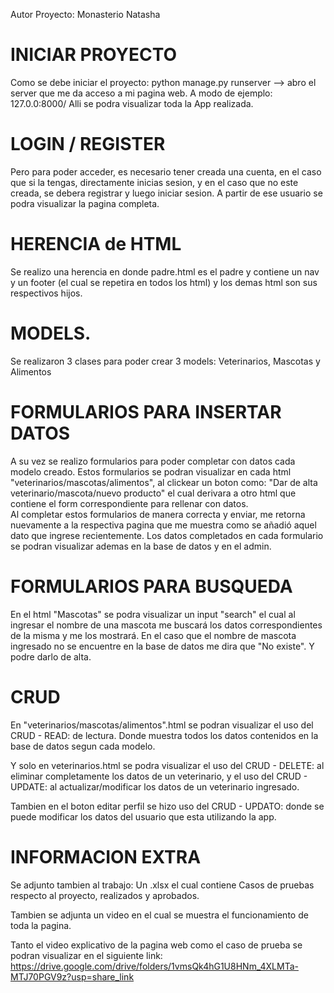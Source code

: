 Autor Proyecto: Monasterio Natasha

# INICIAR PROYECTO 
Como se debe iniciar el proyecto: 
python manage.py runserver --> abro el server que me da acceso a mi pagina web. 
A modo de ejemplo: 127.0.0:8000/
Alli se podra visualizar toda la App realizada.

# LOGIN / REGISTER
Pero para poder acceder, es necesario tener creada una cuenta, en el caso que si la tengas, directamente inicias sesion, y en el caso que no este creada, se debera registrar y luego iniciar sesion. 
A partir de ese usuario se podra visualizar la pagina completa. 

# HERENCIA de HTML
Se realizo una herencia en donde padre.html es el padre y contiene un nav y un footer (el cual se repetira en todos los html) y los demas html son sus respectivos hijos. 

# MODELS. 
Se realizaron 3 clases para poder crear 3 models: Veterinarios, Mascotas y Alimentos

# FORMULARIOS PARA INSERTAR DATOS
A su vez se realizo formularios para poder completar con datos cada modelo creado. 
Estos formularios se podran visualizar en cada html "veterinarios/mascotas/alimentos", al clickear un boton como: "Dar de alta veterinario/mascota/nuevo producto" el cual derivara a otro html que contiene el form correspondiente para rellenar con datos.  
Al completar estos formularios de manera correcta y enviar, me retorna nuevamente a la respectiva pagina que me muestra como se añadió aquel dato que ingrese recientemente. 
Los datos completados en cada formulario se podran visualizar ademas en la base de datos y en el admin. 

# FORMULARIOS PARA BUSQUEDA
En el html "Mascotas" se podra visualizar un input "search" el cual al ingresar el nombre de una mascota me buscará los datos correspondientes de la misma y me los mostrará. 
En el caso que el nombre de mascota ingresado no se encuentre en la base de datos me dira que "No existe". Y podre darlo de alta. 

# CRUD 
En "veterinarios/mascotas/alimentos".html se podran visualizar el uso del CRUD - READ: de lectura. Donde muestra todos los datos contenidos en la base de datos segun cada modelo. 

Y solo en veterinarios.html se podra visualizar el uso del CRUD - DELETE: al eliminar completamente los datos de un veterinario, y el uso del CRUD - UPDATE: al actualizar/modificar los datos de un veterinario ingresado. 

Tambien en el boton editar perfil se hizo uso del CRUD - UPDATO: donde se puede modificar los datos del usuario que esta utilizando la app. 

# INFORMACION EXTRA
Se adjunto tambien al trabajo: Un .xlsx el cual contiene Casos de pruebas respecto al proyecto, realizados y aprobados.

Tambien se adjunta un video en el cual se muestra el funcionamiento de toda la pagina. 

Tanto el video explicativo de la pagina web como el caso de prueba se podran visualizar en el siguiente link: https://drive.google.com/drive/folders/1vmsQk4hG1U8HNm_4XLMTa-MTJ70PGV9z?usp=share_link

